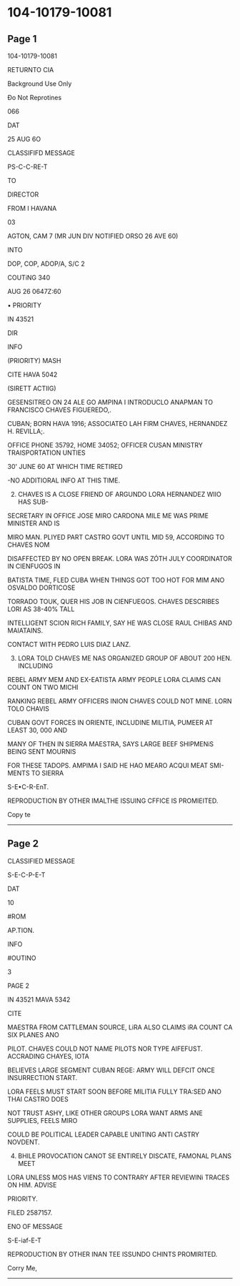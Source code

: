 # 104-10179-10081

## Page 1

104-10179-10081

RETURNTO CIA

Background Use Only

Đo Not Reprotines

066

DAT

25 AUG 6O

CLASSIFIFD MESSAGE

PS-C-C-RE-T

TO

DIRECTOR

FROM I HAVANA

03

AGTON, CAM 7 (MR JUN DIV NOTIFIED ORSO 26 AVE 60)

INTO

DOP, COP, ADOP/A, S/C 2

COUTiNG 340

AUG 26 0647Z:60

• PRIORITY

IN 43521

DIR

INFO

(PRIORITY) MASH

CITE HAVA 5042

(SIRETT ACTIIG)

GESENSITREO ON 24 ALE GO AMPINA I INTRODUCLO ANAPMAN TO FRANCISCO CHAVES FIGUEREDO,.

CUBAN; BORN HAVA 1916; ASSOCIATEO LAH FIRM CHAVES, HERNANDEZ H. REVILLA;.

OFFICE PHONE 35792, HOME 34052; OFFICER CUSAN MINISTRY TRAISPORTATION UNTIES

30' JUNE 60 AT WHICH TIME RETIRED

-NO ADDITIORAL INFO AT THIS TIME.

2. CHAVES IS A CLOSE FRIEND OF ARGUNDO LORA HERNANDEZ WIIO HAS SUB-

SECRETARY IN OFFICE JOSE MIRO CARDONA MILE ME WAS PRIME MINISTER AND IS

MIRO MAN. PLIYED PART CASTRO GOVT UNTIL MID 59, ACCORDING TO CHAVES NOM

DISAFFECTED BY NO OPEN BREAK. LORA WAS ZÓTH JULY COORDINATOR IN CIENFUGOS IN

BATISTA TIME, FLED CUBA WHEN THINGS GOT TOO HOT FOR MIM ANO OSVALDO DORTICOSE

TORRADO TOUK, QUER HIS JOB IN CIENFUEGOS. CHAVES DESCRIBES LORI AS 38-40% TALL

INTELLIGENT SCION RICH FAMILY, SAY HE WAS CLOSE RAUL CHIBAS AND MAIATAINS.

CONTACT WITH PEDRO LUIS DIAZ LANZ.

3. LORA TOLD CHAVES ME NAS ORGANIZED GROUP OF ABOUT 200 HEN. INCLUDING

REBEL ARMY MEM AND EX-EATISTA ARMY PEOPLE LORA CLAIMS CAN COUNT ON TWO MICHI

RANKING REBEL ARMY OFFICERS INION CHAVES COULD NOT MINE. LORN TOLO CHAVIS

CUBAN GOVT FORCES IN ORIENTE, INCLUDINE MILITIA, PUMEER AT LEAST 30, 000 AND

MANY OF THEN IN SIERRA MAESTRA, SAYS LARGE BEEF SHIPMENiS BEING SENT MOURNIS

FOR THESE TADOPS. AMPIMA I SAID HE HAO MEARO ACQUI MEAT SMI-MENTS TO SIERRA

S-E•C-R-EnT.

REPRODUCTION BY OTHER IMALTHE ISSUING CFFICE IS PROMIEITED.

Copy te

---

## Page 2

CLASSIFIED MESSAGE

S-E-C-P-E-T

DAT

10

#ROM

AP.TION.

INFO

#OUTINO

3

PAGE 2

IN 43521 MAVA 5342

CITE

MAESTRA FROM CATTLEMAN SOURCE, LiRA ALSO CLAIMS iRA COUNT CA SIX PLANES ANO

PILOT. CHAVES COULD NOT NAME PILOTS NOR TYPE AIFEFUST. ACCRADING CHAYES, IOTA

BELIEVES LARGE SEGMENT CUBAN REGE: ARMY WILL DEFCIT ONCE INSURRECTION START.

LORA FEELS MUST START SOON BEFORE MILITIA FULLY TRA:SED ANO THAI CASTRO DOES

NOT TRUST ASHY, LIKE OTHER GROUPS LORA WANT ARMS ANE SUPPLIES, FEELS MIRO

COULD BE POLITICAL LEADER CAPABLE UNITING ANTI CASTRY NOVDENT.

4. BHILE PROVOCATION CANOT SE ENTIRELY DISCATE, FAMONAL PLANS MEET

LORA UNLESS MOS HAS VIENS TO CONTRARY AFTER REVIEWINi TRACES ON HIM. ADVISE

PRIORITY.

FILED 2587157.

ENO OF MESSAGE

S-E-iaf-E-T

REPRODUCTION BY OTHER INAN TEE ISSUNDO CHINTS PROMIRITED.

Corry Me,

---

